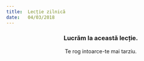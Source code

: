 ```yaml
---
title:  Lecție zilnică
date:   04/03/2018
---
```


### <center>Lucrăm la această lecție.</center>
<center>Te rog intoarce-te mai tarziu.</center>